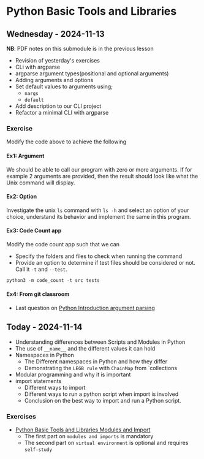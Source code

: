 # Python Basic Tools and Libraries

## Wednesday - 2024-11-13
**NB**: PDF notes on this submodule is in the previous lesson

- Revision of yesterday's exercises
- CLi with argparse
- argparse argument types(positional and optional arguments)
- Adding arguments and options
- Set default values to arguments using;
    - `nargs`
    - `default`
- Add description to our CLI project
- Refactor a minimal CLI with argparse

### Exercise
Modify the code above to achieve the following

#### Ex1: Argument
We should be able to call our program with zero or more arguments. If for example 2 arguments are provided, then the result should look like what the Unix command will display.

#### Ex2: Option
Investigate the unix `ls` command with `ls -h` and select an option of your choice, understand its behavior and implement the same in this program.

#### Ex3: Code Count app
Modify the code count app such that we can 
- Specify the folders and files to check when running the command
- Provide an option to determine if test files should be considered or not. Call it `-t` and `--test`.

```python
python3 -m code_count -t src tests 
```

#### Ex4: From git classroom
- Last question on [Python Introduction argument parsing](https://classroom.github.com/a/EB-95CY_)


## Today - 2024-11-14
- Understanding differences between Scripts and Modules in Python
- The use of `__name__` and the different values it can hold
- Namespaces in Python
    - The Different namespaces in Python and how they differ
    - Demonstrating the `LEGB rule` with `ChainMap` from `collections
- Modular programming and why it is important
- import statements
    - Different ways to import
    - Different ways to run a python script when import is involved
    - Conclusion on the best way to import and run a Python script.

### Exercises
- [Python Basic Tools and Libraries Modules and Import](https://classroom.github.com/a/gk3Lc6uJ)
    - The first part on `modules and imports` is mandatory
    - The second part on `virtual environment` is optional and requires `self-study`

